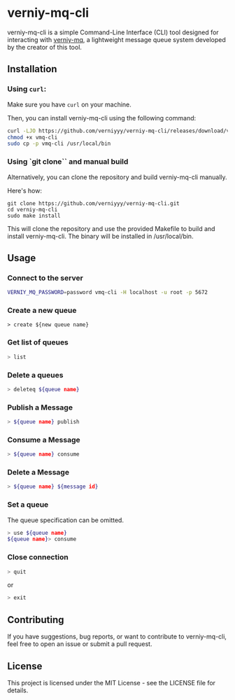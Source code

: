 # verniy-mq-cli
verniy-mq-cli is a simple Command-Line Interface (CLI) tool designed for interacting with [verniy-mq](https://github.com/verniyyy/verniy-mq), a lightweight message queue system developed by the creator of this tool.

## Installation
### Using `curl`:
Make sure you have `curl` on your machine.

Then, you can install verniy-mq-cli using the following command:
```bash
curl -LJO https://github.com/verniyyy/verniy-mq-cli/releases/download/v1.0.0/vmq-cli
chmod +x vmq-cli
sudo cp -p vmq-cli /usr/local/bin
```

### Using `git clone`` and manual build
Alternatively, you can clone the repository and build verniy-mq-cli manually.

Here's how:
```
git clone https://github.com/verniyyy/verniy-mq-cli.git
cd verniy-mq-cli
sudo make install
```

This will clone the repository and use the provided Makefile to build and install verniy-mq-cli.
The binary will be installed in /usr/local/bin.

## Usage

### Connect to the server
```bash
VERNIY_MQ_PASSWORD=password vmq-cli -H localhost -u root -p 5672
```

###  Create a new queue
```
> create ${new queue name}
```

### Get list of queues
```bash
> list
```

### Delete a queues
```bash
> deleteq ${queue name}
```

### Publish a Message
```bash
> ${queue name} publish
```

### Consume a Message
```bash
> ${queue name} consume
```

### Delete a Message
```bash
> ${queue name} ${message id}
```

### Set a queue
The queue specification can be omitted.
```bash
> use ${queue name}
${queue name}> consume
```

### Close connection
```bash
> quit
```
or
```bash
> exit
```

## Contributing
If you have suggestions, bug reports, or want to contribute to verniy-mq-cli, feel free to open an issue or submit a pull request.

## License
This project is licensed under the MIT License - see the LICENSE file for details.